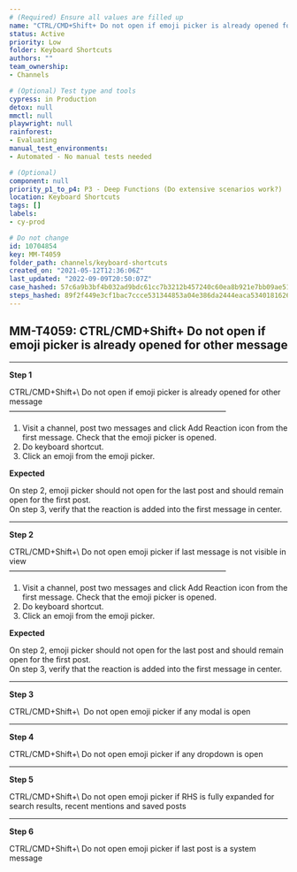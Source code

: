 ```yaml
---
# (Required) Ensure all values are filled up
name: "CTRL/CMD+Shift+ Do not open if emoji picker is already opened for other message"
status: Active
priority: Low
folder: Keyboard Shortcuts
authors: ""
team_ownership: 
- Channels

# (Optional) Test type and tools
cypress: in Production
detox: null
mmctl: null
playwright: null
rainforest: 
- Evaluating
manual_test_environments: 
- Automated - No manual tests needed

# (Optional)
component: null
priority_p1_to_p4: P3 - Deep Functions (Do extensive scenarios work?)
location: Keyboard Shortcuts
tags: []
labels: 
- cy-prod

# Do not change
id: 10704854
key: MM-T4059
folder_path: channels/keyboard-shortcuts
created_on: "2021-05-12T12:36:06Z"
last_updated: "2022-09-09T20:50:07Z"
case_hashed: 57c6a9b3bf4b032ad9bdc61cc7b3212b457240c60ea8b921e7bb09ae51f8ca091ef8cdb4b7804bb78fd880527e1b66b7
steps_hashed: 89f2f449e3cf1bac7ccce531344853a04e386da2444eaca5340181626609dc34f552b7a36bab7c9f2ebaf8e89a0beabf
---
```


## MM-T4059: CTRL/CMD+Shift+ Do not open if emoji picker is already opened for other message

---

**Step 1**

CTRL/CMD+Shift+\ Do not open if emoji picker is already opened for other message\
————————————————————————————

1. Visit a channel, post two messages and click Add Reaction icon from the first message. Check that the emoji picker is opened.
2. Do keyboard shortcut.
3. Click an emoji from the emoji picker.

**Expected**

On step 2, emoji picker should not open for the last post and should remain open for the first post.\
On step 3, verify that the reaction is added into the first message in center.

---

**Step 2**

CTRL/CMD+Shift+\ Do not open emoji picker if last message is not visible in view\
————————————————————————————

1. Visit a channel, post two messages and click Add Reaction icon from the first message. Check that the emoji picker is opened.
2. Do keyboard shortcut.
3. Click an emoji from the emoji picker.

**Expected**

On step 2, emoji picker should not open for the last post and should remain open for the first post.\
On step 3, verify that the reaction is added into the first message in center.

---

**Step 3**

CTRL/CMD+Shift+\  Do not open emoji picker if any modal is open

---

**Step 4**

CTRL/CMD+Shift+\ Do not open emoji picker if any dropdown is open

---

**Step 5**

CTRL/CMD+Shift+\ Do not open emoji picker if RHS is fully expanded for search results, recent mentions and saved posts

---

**Step 6**

CTRL/CMD+Shift+\ Do not open emoji picker if last post is a system message
